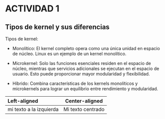 # ACTIVIDAD 1

## Tipos de kernel y sus diferencias

Tipos de kernel:
* Monolítico: El kernel completo opera como una
única unidad en espacio de núcleo. Linux es un
ejemplo de un kernel monolítico.

* Microkernel: Solo las funciones esenciales
residen en el espacio de núcleo, mientras que
servicios adicionales se ejecutan en el espacio
de usuario. Esto puede proporcionar mayor
modularidad y flexibilidad.

* Híbrido: Combina características de los kernels
monolíticos y microkernels para lograr un
equilibrio entre rendimiento y modularidad.

| Left-aligned | Center-aligned |
| :---         |     :---:      |
| mi texto a la izquierda   | Mi texto centrado     |
